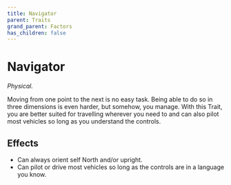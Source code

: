 ```yaml
---
title: Navigator
parent: Traits
grand_parent: Factors
has_children: false
---
```


# Navigator

*Physical.*

Moving from one point to the next is no easy task. Being able to do so in three dimensions is even harder, but somehow, you manage. With this Trait, you are better suited for travelling wherever you need to and can also pilot most vehicles so long as you understand the controls.

## Effects

* Can always orient self North and/or upright.
* Can pilot or drive most vehicles so long as the controls are in a language you know.
